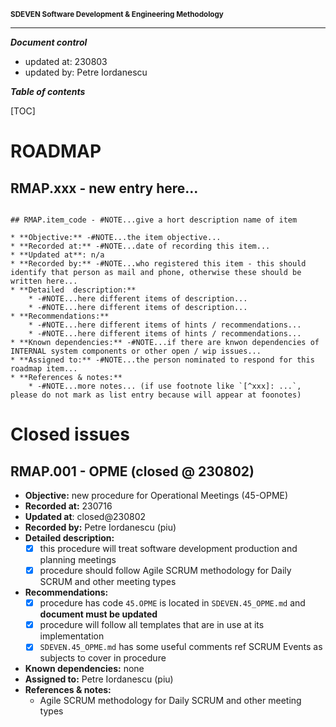 <small>**SDEVEN Software Development & Engineering Methodology**</small>


***

***Document control***

* updated at: 230803<br>
* updated by: Petre Iordanescu



***Table of contents***

[TOC]


# ROADMAP


## RMAP.xxx - new entry here...









``` #NOTE: TEMPLATE section use for future

## RMAP.item_code - #NOTE...give a hort description name of item

* **Objective:** -#NOTE...the item objective...
* **Recorded at:** -#NOTE...date of recording this item...
* **Updated at**: n/a
* **Recorded by:** -#NOTE...who registered this item - this should identify that person as mail and phone, otherwise these should be written here...
* **Detailed  description:**
    * -#NOTE...here different items of description...
    * -#NOTE...here different items of description...
* **Recommendations:**
    * -#NOTE...here different items of hints / recommendations...
    * -#NOTE...here different items of hints / recommendations...
* **Known dependencies:** -#NOTE...if there are knwon dependencies of INTERNAL system components or other open / wip issues...
* **Assigned to:** -#NOTE...the person nominated to respond for this roadmap item...
* **References & notes:**
    * -#NOTE...more notes... (if use footnote like `[^xxx]: ...`, please do not mark as list entry because will appear at foonotes)

```





# Closed issues

## RMAP.001 - OPME (closed @ 230802)

* **Objective:** new procedure for Operational Meetings (45-OPME)
* **Recorded at:** 230716
* **Updated at**: closed@230802
* **Recorded by:** Petre Iordanescu (piu)
* **Detailed  description:**
    * [x] this procedure will treat software development production and planning meetings
    * [x] procedure should follow Agile SCRUM methodology for Daily SCRUM and other meeting types
* **Recommendations:**
    * [x] procedure has code `45.OPME` is located in `SDEVEN.45_OPME.md` and __document must be updated__
    * [x] procedure will follow all templates that are in use at its implementation
    * [x] `SDEVEN.45_OPME.md` has some useful comments ref SCRUM Events as subjects to cover in procedure
* **Known dependencies:** none
* **Assigned to:** Petre Iordanescu (piu)
* **References & notes:**
    * Agile SCRUM methodology for Daily SCRUM and other meeting types



